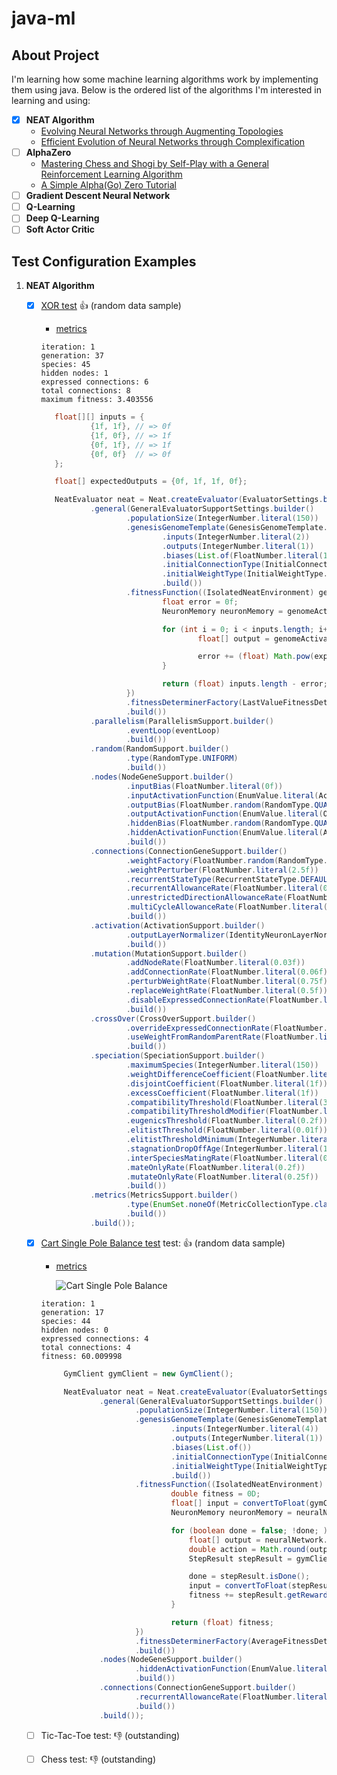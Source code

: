 # java-ml

## About Project

I'm learning how some machine learning algorithms work by implementing them using java. Below is the ordered list of the
algorithms I'm interested in learning and using:

- [x] **NEAT Algorithm**
    - [Evolving Neural Networks through Augmenting Topologies](http://nn.cs.utexas.edu/downloads/papers/stanley.ec02.pdf)
    - [Efficient Evolution of Neural Networks through Complexification](http://nn.cs.utexas.edu/downloads/papers/stanley.phd04.pdf)
- [ ] **AlphaZero**
    - [Mastering Chess and Shogi by Self-Play with a General Reinforcement Learning Algorithm](https://arxiv.org/abs/1712.01815)
    - [A Simple Alpha(Go) Zero Tutorial](https://web.stanford.edu/~surag/posts/alphazero.html)
- [ ] **Gradient Descent Neural Network**
- [ ] **Q-Learning**
- [ ] **Deep Q-Learning**
- [ ] **Soft Actor Critic**

## Test Configuration Examples

1. **NEAT Algorithm**
    - [x] [XOR test](blob/main/tst/com/dipasquale/ai/rl/neat/core/XorTaskSetup.java) :+1: (random data sample)
        - [metrics](https://fv9-3.failiem.lv/thumb_show.php?i=2d5ht3rcy&view)

      ```
      iteration: 1
      generation: 37
      species: 45
      hidden nodes: 1
      expressed connections: 6
      total connections: 8
      maximum fitness: 3.403556
      ```

      ```java
         float[][] inputs = {
                 {1f, 1f}, // => 0f
                 {1f, 0f}, // => 1f
                 {0f, 1f}, // => 1f
                 {0f, 0f}  // => 0f
         };

         float[] expectedOutputs = {0f, 1f, 1f, 0f};

         NeatEvaluator neat = Neat.createEvaluator(EvaluatorSettings.builder()
                 .general(GeneralEvaluatorSupportSettings.builder()
                         .populationSize(IntegerNumber.literal(150))
                         .genesisGenomeTemplate(GenesisGenomeTemplate.builder()
                                 .inputs(IntegerNumber.literal(2))
                                 .outputs(IntegerNumber.literal(1))
                                 .biases(List.of(FloatNumber.literal(1f)))
                                 .initialConnectionType(InitialConnectionType.ALL_INPUTS_AND_BIASES_TO_ALL_OUTPUTS)
                                 .initialWeightType(InitialWeightType.ALL_RANDOM)
                                 .build())
                         .fitnessFunction((IsolatedNeatEnvironment) genomeActivator -> {
                                 float error = 0f;
                                 NeuronMemory neuronMemory = genomeActivator.createMemory();

                                 for (int i = 0; i < inputs.length; i++) {
                                         float[] output = genomeActivator.activate(inputs[i], neuronMemory);

                                         error += (float) Math.pow(expectedOutputs[i] - output[0], 2D);
                                 }

                                 return (float) inputs.length - error;
                         })
                         .fitnessDeterminerFactory(LastValueFitnessDeterminerFactory.getInstance())
                         .build())
                 .parallelism(ParallelismSupport.builder()
                         .eventLoop(eventLoop)
                         .build())
                 .random(RandomSupport.builder()
                         .type(RandomType.UNIFORM)
                         .build())
                 .nodes(NodeGeneSupport.builder()
                         .inputBias(FloatNumber.literal(0f))
                         .inputActivationFunction(EnumValue.literal(ActivationFunctionType.IDENTITY))
                         .outputBias(FloatNumber.random(RandomType.QUADRUPLE_SIGMOID, 15f))
                         .outputActivationFunction(EnumValue.literal(OutputActivationFunctionType.SIGMOID))
                         .hiddenBias(FloatNumber.random(RandomType.QUADRUPLE_STEEPENED_SIGMOID, 30f))
                         .hiddenActivationFunction(EnumValue.literal(ActivationFunctionType.TAN_H))
                         .build())
                 .connections(ConnectionGeneSupport.builder()
                         .weightFactory(FloatNumber.random(RandomType.BELL_CURVE, 2f))
                         .weightPerturber(FloatNumber.literal(2.5f))
                         .recurrentStateType(RecurrentStateType.DEFAULT)
                         .recurrentAllowanceRate(FloatNumber.literal(0.2f))
                         .unrestrictedDirectionAllowanceRate(FloatNumber.literal(0.5f))
                         .multiCycleAllowanceRate(FloatNumber.literal(0f))
                         .build())
                 .activation(ActivationSupport.builder()
                         .outputLayerNormalizer(IdentityNeuronLayerNormalizer.getInstance())
                         .build())
                 .mutation(MutationSupport.builder()
                         .addNodeRate(FloatNumber.literal(0.03f))
                         .addConnectionRate(FloatNumber.literal(0.06f))
                         .perturbWeightRate(FloatNumber.literal(0.75f))
                         .replaceWeightRate(FloatNumber.literal(0.5f))
                         .disableExpressedConnectionRate(FloatNumber.literal(0.015f))
                         .build())
                 .crossOver(CrossOverSupport.builder()
                         .overrideExpressedConnectionRate(FloatNumber.literal(0.5f))
                         .useWeightFromRandomParentRate(FloatNumber.literal(0.6f))
                         .build())
                 .speciation(SpeciationSupport.builder()
                         .maximumSpecies(IntegerNumber.literal(150))
                         .weightDifferenceCoefficient(FloatNumber.literal(0.4f))
                         .disjointCoefficient(FloatNumber.literal(1f))
                         .excessCoefficient(FloatNumber.literal(1f))
                         .compatibilityThreshold(FloatNumber.literal(3f))
                         .compatibilityThresholdModifier(FloatNumber.literal(1f))
                         .eugenicsThreshold(FloatNumber.literal(0.2f))
                         .elitistThreshold(FloatNumber.literal(0.01f))
                         .elitistThresholdMinimum(IntegerNumber.literal(2))
                         .stagnationDropOffAge(IntegerNumber.literal(15))
                         .interSpeciesMatingRate(FloatNumber.literal(0.001f))
                         .mateOnlyRate(FloatNumber.literal(0.2f))
                         .mutateOnlyRate(FloatNumber.literal(0.25f))
                         .build())
                 .metrics(MetricsSupport.builder()
                         .type(EnumSet.noneOf(MetricCollectionType.class))
                         .build())
                 .build());
      ```

    - [x] [Cart Single Pole Balance test](blob/main/tst/com/dipasquale/ai/rl/neat/core/OpenAIGymCartPoleTaskSetup.java)
      test: :+1: (random data sample)
        - [metrics](https://fv9-3.failiem.lv/thumb_show.php?i=nz4b9euc5&view)

          ![Cart Single Pole Balance](https://i.makeagif.com/media/9-30-2015/3TntUH.gif)

      ```
      iteration: 1
      generation: 17
      species: 44
      hidden nodes: 0
      expressed connections: 4
      total connections: 4
      fitness: 60.009998
      ```

      ```java
           GymClient gymClient = new GymClient();

           NeatEvaluator neat = Neat.createEvaluator(EvaluatorSettings.builder()
                   .general(GeneralEvaluatorSupportSettings.builder()
                           .populationSize(IntegerNumber.literal(150))
                           .genesisGenomeTemplate(GenesisGenomeTemplate.builder()
                                   .inputs(IntegerNumber.literal(4))
                                   .outputs(IntegerNumber.literal(1))
                                   .biases(List.of())
                                   .initialConnectionType(InitialConnectionType.ALL_INPUTS_AND_BIASES_TO_ALL_OUTPUTS)
                                   .initialWeightType(InitialWeightType.ALL_RANDOM)
                                   .build())
                           .fitnessFunction((IsolatedNeatEnvironment) genomeActivator -> {
                                   double fitness = 0D;
                                   float[] input = convertToFloat(gymClient.start("CartPole-v0", genomeActivator.getGenome().getId()));
                                   NeuronMemory neuronMemory = neuralNetwork.createMemory();

                                   for (boolean done = false; !done; ) {
                                       float[] output = neuralNetwork.activate(input, neuronMemory);
                                       double action = Math.round(output[0]);
                                       StepResult stepResult = gymClient.step(instanceId, action);

                                       done = stepResult.isDone();
                                       input = convertToFloat(stepResult.getObservation());
                                       fitness += stepResult.getReward();
                                   }

                                   return (float) fitness;
                           })
                           .fitnessDeterminerFactory(AverageFitnessDeterminerFactory.getInstance())
                           .build())
                   .nodes(NodeGeneSupport.builder()
                           .hiddenActivationFunction(EnumValue.literal(ActivationFunctionType.RE_LU))
                           .build())
                   .connections(ConnectionGeneSupport.builder()
                           .recurrentAllowanceRate(FloatNumber.literal(0f))
                           .build())
                   .build());
      ```

    - [ ] Tic-Tac-Toe test: :-1: (outstanding)

    - [ ] Chess test: :-1: (outstanding)